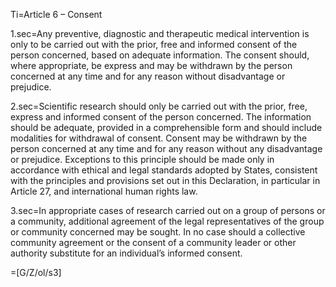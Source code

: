 Ti=Article 6 – Consent 

1.sec=Any preventive, diagnostic and therapeutic medical intervention is only to be carried out with the prior, free and informed consent of the person concerned, based on adequate information. The consent should, where appropriate, be express and may be withdrawn by the person concerned at any time and for any reason without disadvantage or prejudice. 

2.sec=Scientific research should only be carried out with the prior, free, express and informed consent of the person concerned. The information should be adequate, provided in a comprehensible form and should include modalities for withdrawal of consent. Consent may be withdrawn by the person concerned at any time and for any reason without any disadvantage or prejudice. Exceptions to this principle should be made only in accordance with ethical and legal standards adopted by States, consistent with the principles and provisions set out in this Declaration, in particular in Article 27, and international human rights law. 

3.sec=In appropriate cases of research carried out on a group of persons or a community, additional agreement of the legal representatives of the group or community concerned may be sought. In no case should a collective community agreement or the consent of a community leader or other authority substitute for an individual’s informed consent. 

=[G/Z/ol/s3]
